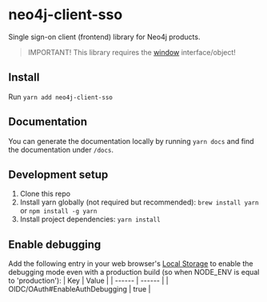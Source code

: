 # neo4j-client-sso

Single sign-on client (frontend) library for Neo4j products.

> IMPORTANT!
> This library requires the [window](https://developer.mozilla.org/en-US/docs/Web/API/Window) interface/object!

## Install

Run `yarn add neo4j-client-sso`

## Documentation

You can generate the documentation locally by running `yarn docs` and find the documentation under `/docs`.

## Development setup

1.  Clone this repo
2.  Install yarn globally (not required but recommended): `brew install yarn` or `npm install -g yarn`
3.  Install project dependencies: `yarn install`

## Enable debugging

Add the following entry in your web browser's [Local Storage](https://developer.mozilla.org/en-US/docs/Web/API/Window/localStorage) to enable the debugging mode even with a production build (so when NODE_ENV is equal to 'production'):
| Key | Value |
| ------ | ------ |
| OIDC/OAuth#EnableAuthDebugging | true |

